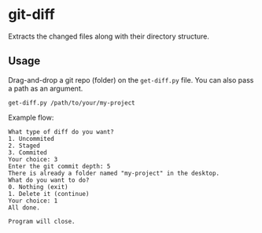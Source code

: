 # git-diff

Extracts the changed files along with their directory structure.

## Usage

Drag-and-drop a git repo (folder) on the `get-diff.py` file. You can also pass a path as an argument.

```
get-diff.py /path/to/your/my-project
```

Example flow:

```
What type of diff do you want?
1. Uncommited
2. Staged
3. Commited
Your choice: 3
Enter the git commit depth: 5
There is already a folder named "my-project" in the desktop.
What do you want to do?
0. Nothing (exit)
1. Delete it (continue)
Your choice: 1
All done.

Program will close.
```